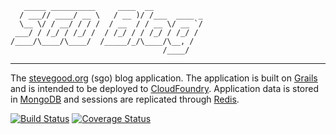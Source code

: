        _____ __________     ____  __           
      / ___// ____/ __ \   / __ )/ /___  ____ _
      \__ \/ / __/ / / /  / __  / / __ \/ __ `/
     ___/ / /_/ / /_/ /  / /_/ / / /_/ / /_/ / 
    /____/\____/\____/  /_____/_/\____/\__, /  
                                      /____/   

--------------------------------------------------- 


The [stevegood.org](http://stevegood.org) (sgo) blog application.  The application is built on
[Grails](http://grails.org/) and is intended to be deployed to [CloudFoundry](http://cloudfoundry.org).
Application data is stored in [MongoDB](http://mongodb.org) and sessions are replicated through [Redis](http://redis.io).

[![Build Status](https://travis-ci.org/stevegood/blog.svg?branch=master)](https://travis-ci.org/stevegood/blog)
[![Coverage Status](https://coveralls.io/repos/stevegood/blog/badge.png?branch=master)](https://coveralls.io/r/stevegood/blog?branch=master)
